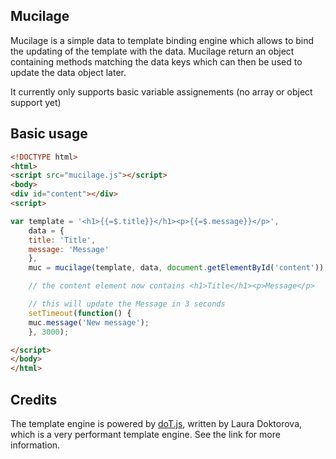 ## Mucilage

Mucilage is a simple data to template binding engine which allows to bind the updating of the template with the data.
Mucilage return an object containing methods matching the data keys which can then be used to update the data object later.

It currently only supports basic variable assignements (no array or object support yet)

## Basic usage


```html
<!DOCTYPE html>
<html>
<script src="mucilage.js"></script>
<body>
<div id="content"></div>
<script>
```

```javascript
var template = '<h1>{{=$.title}}</h1><p>{{=$.message}}</p>',
    data = {
	title: 'Title',
	message: 'Message'
    },
    muc = mucilage(template, data, document.getElementById('content')); 

    // the content element now contains <h1>Title</h1><p>Message</p>

    // this will update the Message in 3 seconds
    setTimeout(function() {
	muc.message('New message');
    }, 3000);


```
```html
</script>
</body>
</html>
```

## Credits

The template engine is powered by [doT.js](http://olado.github.com/doT/), written by Laura Doktorova, which is a very performant template engine. See the link for more information.
